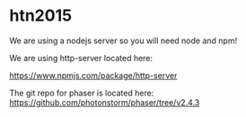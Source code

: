 # htn2015

We are using a nodejs server so you will need node and npm!

We are using http-server located here:

https://www.npmjs.com/package/http-server

The git repo for phaser is located here:
https://github.com/photonstorm/phaser/tree/v2.4.3
